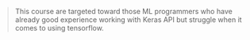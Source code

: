 >This course are targeted toward those ML programmers who have already good experience working with Keras API but struggle when it comes to using tensorflow. 
